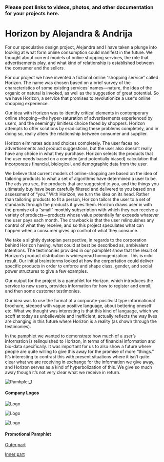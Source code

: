 ### Please post links to videos, photos, and other documentation for your projects here.

# Horizon by Alejandra & Andrija

For our speculative design project, Alejandra and I have taken a plunge into looking at what form online consumption could manifest in the future. We thought about current models of online shopping services, the role that advertisements play, and what kind of relationship is established between the consumer and the sellers. 

For our project we have invented a fictional online “shopping service” called Horizon. The name was chosen based on a brief survey of the characteristics of some existing services’ names—nature, the idea of the organic or natural is invoked, as well as the suggestion of great potential. So we have Horizon, a service that promises to revolutionize a user’s online shopping experience. 

Our idea with Horizon was to identify critical elements in contemporary online shopping—the hyper-saturation of advertisements experienced by users, and the seemingly limitless choice faced by shoppers. Horizon attempts to offer solutions by eradicating these problems completely, and in doing so, really alters the relationship between consumer and supplier. 

Horizon eliminates ads and choices completely. The user faces no advertisements and product suggestions, but the user also doesn’t really have any choice in what they purchase. Horizon selects the products that the user needs based on a complex (and potentially biased) calculation that incorporates financial, biological, and demographic data from the user. 

We believe that current models of online-shopping are based on the idea of tailoring products to what a set of algorithms have determined a user to be. The ads you see, the products that are suggested to you, and the things you ultimately buy have been carefully filtered and delivered to you based on a assessment of “you.” With Horizon, we turn the idea on its head. Rather than tailoring products to fit a person, Horizon tailors the user to a set of standards through the products it gives them. Horizon draws user in with the promise of a “small” monthly subscription with which they can receive a variety of products—products whose value potentially far exceeds whatever the user pays each month. The drawback is that the user relinquishes any control of what they receive, and so this project speculates what can happen when a consumer gives up control of what they consume.  

We take a slightly dystopian perspective, in regards to the corporation behind Horizon having, what could at best be described as, ambivalent intentions. The testimonies provided in our pamphlet show that the result of Horizon’s product distribution is widespread homogenization. This is mild result. Our initial brainstorms looked at how the corportation could deliver specific products in order to enforce and shape class, gender, and social power structures to give a few examples. 

Our output for the project is a pamphlet for Horizon, which introduces the service to new users, provides information for how to register and enroll, and then some customer testimonies. 

Our idea was to use the format of a corporate-positivist type informational brochure, steeped with vague positive language, about bettering oneself etc. What we thought was interesting is that this kind of language, which we scoff at today as unbelievable and inefficient, actually reflects the way lives are changing in this future where Horizon is a reality (as shown through the testimonies). 

In the pamphlet we wanted to demonstrate how much of a user’s information is relinquished to Horizon, in terms of financial information and bio-data specifically. It was important for us to also show a future where people are quite willing to give this away for the promise of more “things.” It’s interesting to contrast this with present situations where it isn’t quite clear what we are receiving in exchange for the information we give away, and Horizon serves as a kind of hyperbolization of this. We give so much away though it’s not very clear what we receive in return.

![Pamhplet_1]()



#### Company Logos

![Logo](https://i.imgur.com/dQqRC1I.png)

![Logo](https://i.imgur.com/0bRhZ0J.png)

![Logo](https://i.imgur.com/ykEOM0K.png)

#### Promotional Pamphlet 
[Outer part](https://drive.google.com/open?id=16Lmm4oCb8TwZ-yd8DX1qPXh9gXdC3CE3)

[Inner part](https://drive.google.com/open?id=1VFw6XyZJyjP3PsHmvy1rphr5i9L9VCtx)
